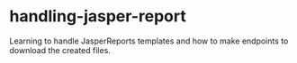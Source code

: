 # handling-jasper-report
Learning to handle JasperReports templates and how to make endpoints to download the created files.
